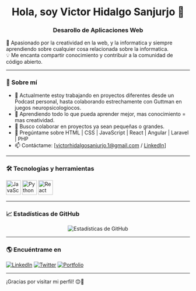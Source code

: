 <!-- Encabezado principal con nombre y breve presentación -->
<h1 align="center">Hola, soy  Victor Hidalgo Sanjurjo 👋</h1>
<h3 align="center">Desarollo de Aplicaciones Web</h3>

<!-- Descripción breve -->
🎯 Apasionado por la creatividad en la web, y la informatica y siempre aprendiendo sobre cualquier cosa relacionada sobre la informatica.  
💡 Me encanta compartir conocimiento y contribuir a la comunidad de código abierto.  

---

### 🚀 Sobre mí
- 🔭 Actualmente estoy trabajando en proyectos diferentes desde un Podcast personal, hasta colaborando estrechamente con Guttman en juegos neuropsicologiocos.  
- 🌱 Aprendiendo todo lo que pueda aprender mejor, mas conocimiento = mas creatividad.
- 👯 Busco colaborar en proyectos ya sean pequeñas o grandes.
- 💬 Pregúntame sobre HTML | CSS | JavaScript | React | Angular | Laravel | PHP
- 📫 Contáctame: [victorhidalgosanjurjo.1@gmail.com / [LinkedIn](https://www.linkedin.com/in/vichidsan/)]  

---

### 🛠️ Tecnologías y herramientas
<p align="left">
  <img src="https://cdn.jsdelivr.net/gh/devicons/devicon/icons/javascript/javascript-original.svg" alt="JavaScript" width="40" height="40"/>
  <img src="https://cdn.jsdelivr.net/gh/devicons/devicon/icons/python/python-original.svg" alt="Python" width="40" height="40"/>
  <img src="https://cdn.jsdelivr.net/gh/devicons/devicon/icons/react/react-original.svg" alt="React" width="40" height="40"/>
  <!-- Agrega más tecnologías según sea necesario -->
</p>

---

### 📈 Estadísticas de GitHub
<p align="center">
  <img src="https://github-readme-stats.vercel.app/api?username=TU_USUARIO&show_icons=true&theme=radical" alt="Estadísticas de GitHub" />
</p>

---

### 🌎 Encuéntrame en
[![LinkedIn](https://img.shields.io/badge/LinkedIn-Profile-blue?logo=linkedin)](https://www.linkedin.com/in/TU_USUARIO)
[![Twitter](https://img.shields.io/badge/Twitter-@TU_USUARIO-blue?logo=twitter)](https://twitter.com/TU_USUARIO)
[![Portfolio](https://img.shields.io/badge/Portfolio-Web-orange)](https://TUPORTFOLIO.com)

---

¡Gracias por visitar mi perfil! 😊🚀

